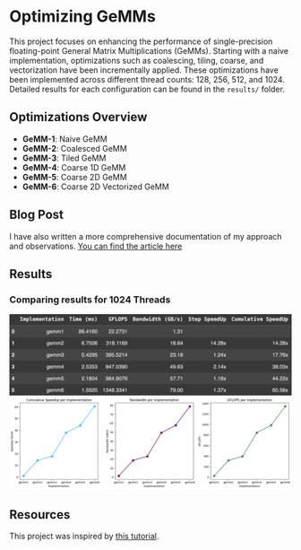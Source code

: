 # Optimizing GeMMs

This project focuses on enhancing the performance of single-precision floating-point General Matrix Multiplications (GeMMs). Starting with a naive implementation, optimizations such as coalescing, tiling, coarse, and vectorization have been incrementally applied. These optimizations have been implemented across different thread counts: 128, 256, 512, and 1024. Detailed results for each configuration can be found in the `results/` folder.

## Optimizations Overview
- **GeMM-1**: Naive GeMM
- **GeMM-2**: Coalesced GeMM
- **GeMM-3**: Tiled GeMM
- **GeMM-4**: Coarse 1D GeMM
- **GeMM-5**: Coarse 2D GeMM
- **GeMM-6**: Coarse 2D Vectorized GeMM

## Blog Post
I have also written a more comprehensive documentation of my approach and observations. [You can find the article here](<>)

## Results
### Comparing results for 1024 Threads
![Performance Optimization for 1024 threads](results/results.png)
![Growth Chart for SpeedUp and GFLOPS](results/growth.png)

## Resources
This project was inspired by [this tutorial](https://www.youtube.com/watch?v=GetaI7KhbzM).